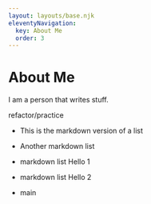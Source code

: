 ```yaml
---
layout: layouts/base.njk
eleventyNavigation:
  key: About Me
  order: 3
---
```

# About Me

I am a person that writes stuff.

 refactor/practice
- This is the markdown version of a list
- Another markdown list

- markdown list Hello 1
- markdown list Hello 2
- main